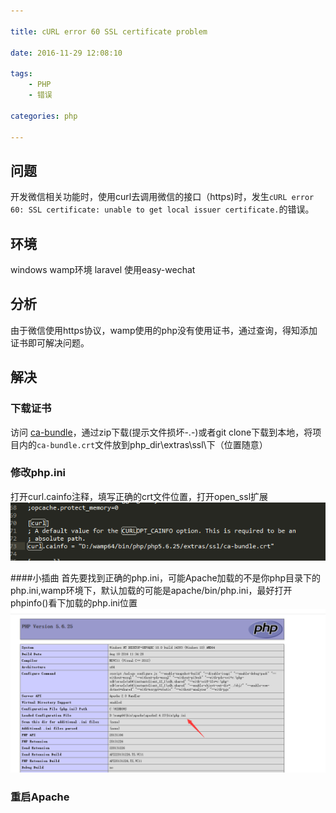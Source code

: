 ```yaml
---

title: cURL error 60 SSL certificate problem

date: 2016-11-29 12:08:10

tags:
	- PHP
	- 错误

categories: php

---
```




## 问题

开发微信相关功能时，使用curl去调用微信的接口（https)时，发生`cURL error 60: SSL certificate: unable to get local issuer certificate.`的错误。

## 环境

windows  wamp环境  laravel  使用easy-wechat

## 分析

由于微信使用https协议，wamp使用的php没有使用证书，通过查询，得知添加证书即可解决问题。
<!-- more -->

## 解决

### 下载证书

访问 [ca-bundle](https://github.com/bagder/ca-bundle/tree/e9175fec5d0c4d42de24ed6d84a06d504d5e5a09 "证书地址")，通过zip下载(提示文件损坏-.-)或者git clone下载到本地，将项目内的`ca-bundle.crt`文件放到php_dir\extras\ssl\下（位置随意）

### 修改php.ini
打开curl.cainfo注释，填写正确的crt文件位置，打开open_ssl扩展
![logo](cURL-error-60-SSL-certificate-problem/clipboard.png)



####小插曲
首先要找到正确的php.ini，可能Apache加载的不是你php目录下的php.ini,wamp环境下，默认加载的可能是apache/bin/php.ini，最好打开phpinfo()看下加载的php.ini位置
![logo](cURL-error-60-SSL-certificate-problem/phpinfo.png)


### 重启Apache


















